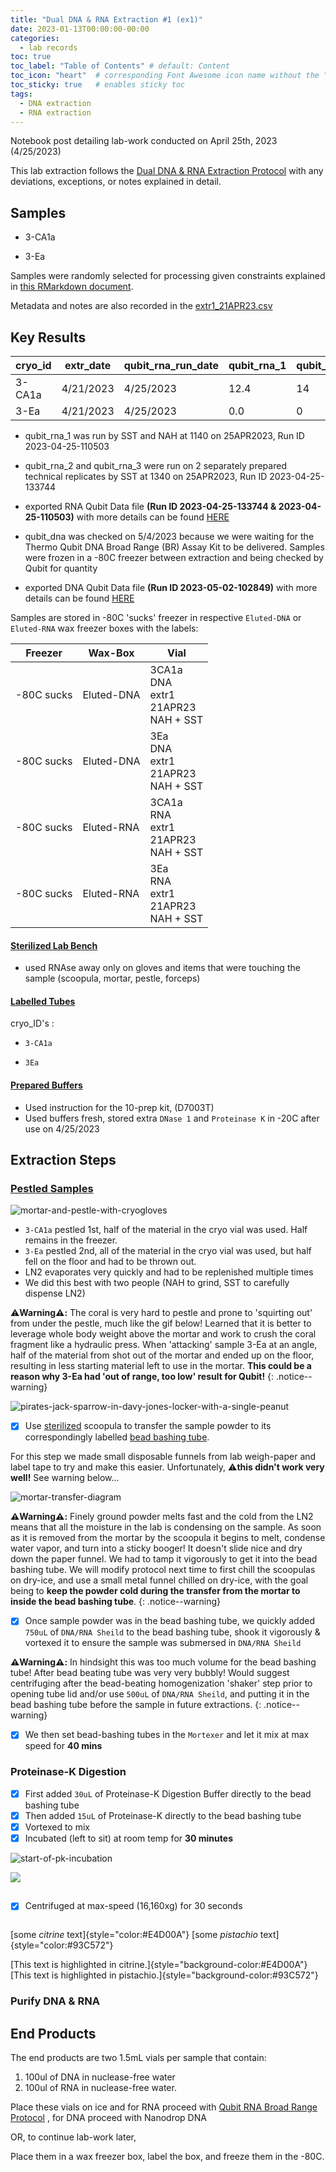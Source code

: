 ```yaml
---
title: "Dual DNA & RNA Extraction #1 (ex1)"
date: 2023-01-13T00:00:00-00:00
categories:
  - lab records
toc: true
toc_label: "Table of Contents" # default: Content
toc_icon: "heart"  # corresponding Font Awesome icon name without the "fa" prefix
toc_sticky: true   # enables sticky toc
tags:
  - DNA extraction
  - RNA extraction
---
```


Notebook post detailing lab-work conducted on April 25th, 2023 (4/25/2023)

This lab extraction follows the [Dual DNA & RNA Extraction Protocol](https://sarahtanja.github.io/lab-book/protocols/protocol-dna-rna-extraction/) with any deviations, exceptions, or notes explained in detail.

## Samples

-   3-CA1a

-   3-Ea

Samples were randomly selected for processing given constraints explained in [this RMarkdown document](https://github.com/sarahtanja/coral-DNA-RNA-lab-extractions/blob/main/rand-sample-processing.Rmd).

Metadata and notes are also recorded in the [extr1_21APR23.csv](https://github.com/sarahtanja/coral-DNA-RNA-lab-extractions/blob/main/extr1_21APR23.csv)

## Key Results

| cryo_id | extr_date | qubit_rna_run_date | qubit_rna_1 | qubit_rna_2 | qubit_rna3 | qubit_dna_run_date | qubit_dna_1 | qubit_dna_2 | qubit_dna_3 |
|---------|-----------|--------------------|-------------|-------------|------------|--------------------|-------------|-------------|-------------|
| 3-CA1a  | 4/21/2023 | 4/25/2023          | 12.4        | 14          | 12.4       | 5/4/2023           | 72.8        | 75          | 74.4        |
| 3-Ea    | 4/21/2023 | 4/25/2023          | 0.0         | 0           | 0          | 5/4/2023           | 39          | 38.4        | 39          |

-   qubit_rna_1 was run by SST and NAH at 1140 on 25APR2023, Run ID 2023-04-25-110503

-   qubit_rna_2 and qubit_rna_3 were run on 2 separately prepared technical replicates by SST at 1340 on 25APR2023, Run ID 2023-04-25-133744

-   exported RNA Qubit Data file **(Run ID 2023-04-25-133744 & 2023-04-25-110503)** with more details can be found [HERE](https://github.com/sarahtanja/coral-DNA-RNA-lab-extractions/blob/main/data/QubitData_2023-04-25/QubitData_2023-04-25_13-41-07.csv)

-   qubit_dna was checked on 5/4/2023 because we were waiting for the Thermo Qubit DNA Broad Range (BR) Assay Kit to be delivered. Samples were frozen in a -80C freezer between extraction and being checked by Qubit for quantity

-   exported DNA Qubit Data file **(Run ID 2023-05-02-102849)** with more details can be found [HERE](https://github.com/sarahtanja/coral-DNA-RNA-lab-extractions/blob/main/data/QubitData_2023-05-02/QubitData_2023-05-02_10-32-16.csv)

Samples are stored in -80C 'sucks' freezer in respective `Eluted-DNA` or `Eluted-RNA` wax freezer boxes with the labels:

| Freezer    | Wax-Box    | Vial                                              |
|------------|------------|---------------------------------------------------|
| -80C sucks | Eluted-DNA | 3CA1a<br/>DNA<br/>extr1<br/>21APR23<br/>NAH + SST |
| -80C sucks | Eluted-DNA | 3Ea<br/>DNA<br/>extr1<br/>21APR23<br/>NAH + SST   |
| -80C sucks | Eluted-RNA | 3CA1a<br/>RNA<br/>extr1<br/>21APR23<br/>NAH + SST |
| -80C sucks | Eluted-RNA | 3Ea<br/>RNA<br/>extr1<br/>21APR23<br/>NAH + SST   |

#### [Sterilized Lab Bench](https://sarahtanja.github.io/lab-book/protocols/protocol-dna-rna-extraction/#sterilize)

-   used RNAse away only on gloves and items that were touching the sample (scoopula, mortar, pestle, forceps)

#### [Labelled Tubes](https://sarahtanja.github.io/lab-book/protocols/protocol-dna-rna-extraction/#label-tubes)

cryo_ID's :

-   `3-CA1a`

-   `3Ea`

#### [Prepared Buffers](https://sarahtanja.github.io/lab-book/protocols/protocol-dna-rna-extraction/#prepare-buffers)

-   Used instruction for the 10-prep kit, (D7003T)
-   Used buffers fresh, stored extra `DNase 1` and `Proteinase K` in -20C after use on 4/25/2023

## Extraction Steps

### [Pestled Samples](https://sarahtanja.github.io/lab-book/protocols/protocol-dna-rna-extraction/#grindhomogenize-mortar--pestle-samples)

![mortar-and-pestle-with-cryogloves](%7B%7B%20site.url%20%7D%7D%7B%7B%20site.baseurl%20%7D%7D/assets/thesis-labwork/PXL_20230421_213402619.jpg)

-   `3-CA1a` pestled 1st, half of the material in the cryo vial was used. Half remains in the freezer.
-   `3-Ea` pestled 2nd, all of the material in the cryo vial was used, but half fell on the floor and had to be thrown out.
-   LN2 evaporates very quickly and had to be replenished multiple times
-   We did this best with two people (NAH to grind, SST to carefully dispense LN2)

⚠️**Warning⚠️:** The coral is very hard to pestle and prone to 'squirting out' from under the pestle, much like the gif below! Learned that it is better to leverage whole body weight above the mortar and work to crush the coral fragment like a hydraulic press. When 'attacking' sample 3-Ea at an angle, half of the material from shot out of the mortar and ended up on the floor, resulting in less starting material left to use in the mortar. **This could be a reason why 3-Ea had 'out of range, too low' result for Qubit!** {: .notice--warning}

![pirates-jack-sparrow-in-davy-jones-locker-with-a-single-peanut](https://64.media.tumblr.com/tumblr_lzjqxk7t0K1qjhjdwo1_500.gifv)

-   [x] Use [sterilized](#sterilize) scoopula to transfer the sample powder to its correspondingly labelled [bead bashing tube](https://www.zymoresearch.com/collections/lysis-tubes/products/zr-bashingbead-lysis-tubes-0-1-0-5-mm).

For this step we made small disposable funnels from lab weigh-paper and label tape to try and make this easier. Unfortunately, ⚠️**this didn't work very well!** See warning below...

![mortar-transfer-diagram](%7B%7B%20site.url%20%7D%7D%7B%7B%20site.baseurl%20%7D%7D/assets/images/funnel.png)

**⚠️Warning⚠️:** Finely ground powder melts fast and the cold from the LN2 means that all the moisture in the lab is condensing on the sample. As soon as it is removed from the mortar by the scoopula it begins to melt, condense water vapor, and turn into a sticky booger! It doesn't slide nice and dry down the paper funnel. We had to tamp it vigorously to get it into the bead bashing tube. We will modify protocol next time to first chill the scoopulas on dry-ice, and use a small metal funnel chilled on dry-ice, with the goal being to **keep the powder cold during the transfer from the mortar to inside the bead bashing tube**. {: .notice--warning}

-   [x] Once sample powder was in the bead bashing tube, we quickly added `750uL` of `DNA/RNA Sheild` to the bead bashing tube, shook it vigorously & vortexed it to ensure the sample was submersed in `DNA/RNA Sheild`

**⚠️Warning⚠️:** In hindsight this was too much volume for the bead bashing tube! After bead beating tube was very very bubbly! Would suggest centrifuging after the bead-beating homogenization 'shaker' step prior to opening tube lid and/or use `500uL` of `DNA/RNA Sheild`, and putting it in the bead bashing tube before the sample in future extractions. {: .notice--warning}

-   [x] We then set bead-bashing tubes in the `Mortexer` and let it mix at max speed for **40 mins**

### Proteinase-K Digestion

-   [x] First added `30uL` of Proteinase-K Digestion Buffer directly to the bead bashing tube
-   [x] Then added `15uL` of Proteinase-K directly to the bead bashing tube
-   [x] Vortexed to mix
-   [x] Incubated (left to sit) at room temp for **30 minutes**

![start-of-pk-incubation](%7B%7B%20site.url%20%7D%7D%7B%7B%20site.baseurl%20%7D%7D/assets/thesis-labwork/PXL_20230421_222407558.jpg)

![](%7B%7B%20site.url%20%7D%7D%7B%7B%20site.baseurl%20%7D%7D/assets/thesis-labwork/PXL_20230421_214010536.jpg)

## 

-   [x] Centrifuged at max-speed (16,160xg) for 30 seconds

![]()

[some *citrine* text]{style="color:#E4D00A"} [some *pistachio* text]{style="color:#93C572"}

[This text is highlighted in citrine.]{style="background-color:#E4D00A"} [This text is highlighted in pistachio.]{style="background-color:#93C572"}

### Purify DNA & RNA

## End Products

The end products are two 1.5mL vials per sample that contain:

1.  100ul of DNA in nuclease-free water
2.  100ul of RNA in nuclease-free water.

Place these vials on ice and for RNA proceed with [Qubit RNA Broad Range Protocol](https://sarahtanja.github.io/lab-book/protocols/protocol-qbit/) , for DNA proceed with Nanodrop DNA

OR, to continue lab-work later,

Place them in a wax freezer box, label the box, and freeze them in the -80C.
